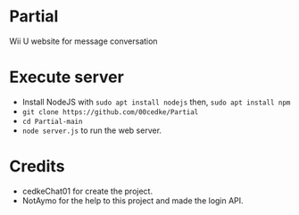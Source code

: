# Partial
Wii U website for message conversation

# Execute server
- Install NodeJS with `sudo apt install nodejs` then, `sudo apt install npm`
- `git clone https://github.com/00cedke/Partial`
- `cd Partial-main`
- `node server.js` to run the web server.

# Credits
- cedkeChat01 for create the project.
- NotAymo for the help to this project and made the login API.

